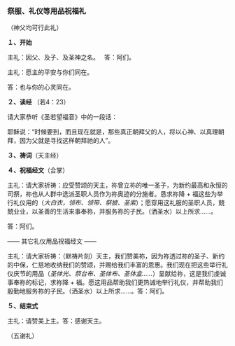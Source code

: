 ### **祭服、礼仪等用品祝福礼**

（神父均可行此礼）

**１、开始**

主礼：因父、及子、及圣神之名。   答：阿们。

主礼：愿主的平安与你们同在。

答：也与你的心灵同在。

**２、读经** （若4：23）

请大家恭听《圣若望福音》中的一段话：

耶稣说：“时候要到，而且现在就是，那些真正朝拜父的人，将以心神、以真理朝拜，因为父就是寻找这样朝拜祂的人”。

**３、祷词**（天主经）

**４、祝福经文**（合掌）

主礼：请大家祈祷：应受赞颂的天主，祢曾立祢的唯一圣子，为新约最高和永恒的司祭，祢也从人群中选派圣职人员作为祢奥迹的分施者。恳求祢降 + 福这些为举行礼仪用的（*大白衣，领布、领带、祭披、圣索*）；愿穿用这礼服的圣职人员，兢兢业业，以圣善的生活来事奉祢，并服务祢的子民。（洒圣水）以上所求……。

答：阿们。

—— 其它礼仪用品祝福经文 ——

主礼：请大家祈祷：（默祷片刻）天主，我们赞美祢，因为祢透过祢的圣子、新约的中保，仁慈地收纳我们的赞颂，并赐给我们丰富的恩惠。我们现在把这些举行礼仪庆节的用品（*圣体光、祭台布、圣体布、圣体盒……*）呈献给祢，这是我们虔诚事奉祢的标记，求祢降 + 福。愿这用品帮助我们更热诚地举行礼仪，并帮助我们殷勤地服务祢的子民。（洒圣水）以上所求……。答：阿们。

**５、结束式**

主礼：请赞美上主。答：感谢天主。

（五谢礼）